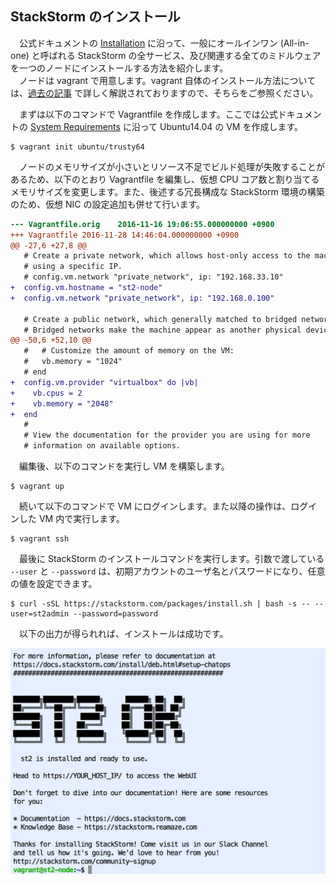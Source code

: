 ## StackStorm のインストール
　公式ドキュメントの [Installation](https://docs.stackstorm.com/install/index.html) に沿って、一般にオールインワン (All-in-one) と呼ばれる StackStorm の全サービス、及び関連する全てのミドルウェアを一つのノードにインストールする方法を紹介します。  
　ノードは vagrant で用意します。vagrant 自体のインストール方法については、[過去の記事](http://codezine.jp/article/detail/8255?p=2) で詳しく解説されておりますので、そちらをご参照ください。  

　まずは以下のコマンドで Vagrantfile を作成します。ここでは公式ドキュメントの [System Requirements](https://docs.stackstorm.com/install/system_requirements.html) に沿って Ubuntu14.04 の VM を作成します。  
```
$ vagrant init ubuntu/trusty64
```
　ノードのメモリサイズが小さいとリソース不足でビルド処理が失敗することがあるため、以下のとおり Vagrantfile を編集し、仮想 CPU コア数と割り当てるメモリサイズを変更します。また、後述する冗長構成な StackStorm 環境の構築のため、仮想 NIC の設定追加も併せて行います。  
```diff
--- Vagrantfile.orig	2016-11-16 19:06:55.000000000 +0900
+++ Vagrantfile	2016-11-28 14:46:04.000000000 +0900
@@ -27,6 +27,8 @@
   # Create a private network, which allows host-only access to the machine
   # using a specific IP.
   # config.vm.network "private_network", ip: "192.168.33.10"
+  config.vm.hostname = "st2-node"
+  config.vm.network "private_network", ip: "192.168.0.100"
 
   # Create a public network, which generally matched to bridged network.
   # Bridged networks make the machine appear as another physical device on
@@ -50,6 +52,10 @@
   #   # Customize the amount of memory on the VM:
   #   vb.memory = "1024"
   # end
+  config.vm.provider "virtualbox" do |vb|
+    vb.cpus = 2
+    vb.memory = "2048"
+  end
   #
   # View the documentation for the provider you are using for more
   # information on available options.
```
　編集後、以下のコマンドを実行し VM を構築します。  
```
$ vagrant up
```
　続いて以下のコマンドで VM にログインします。また以降の操作は、ログインした VM 内で実行します。  
```
$ vagrant ssh
```
　最後に StackStorm のインストールコマンドを実行します。引数で渡している `--user` と `--password` は、初期アカウントのユーザ名とパスワードになり、任意の値を設定できます。  
```
$ curl -sSL https://stackstorm.com/packages/install.sh | bash -s -- --user=st2admin --password=password
```
　以下の出力が得られれば、インストールは成功です。  

![StackStorm All-in-One インストール実行結果](https://raw.githubusercontent.com/userlocalhost/st2-draft/master/img/basic_sc/st2_install_succeed.png)
